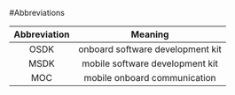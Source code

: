 #Abbreviations

| Abbreviation   | Meaning                             	|
|:--------------:|:------------------------------------:|
| OSDK           | onboard software development kit    	|
| MSDK   	 | mobile software development kit     	|
| MOC		 | mobile onboard communication	 	|
